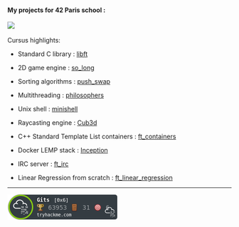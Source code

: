####    My projects for 42 Paris school :

[![](https://user-images.githubusercontent.com/91064070/163729175-916568ec-64e7-4a67-a126-ccedf9abffa6.png)](https://github.com/ThePush/42_cursus)

Cursus highlights:

* Standard C library : [libft](https://github.com/ThePush/42_cursus/tree/master/Libft)

* 2D game engine : [so_long](https://github.com/ThePush/42_cursus/tree/master/so_long)

* Sorting algorithms : [push_swap](https://github.com/ThePush/42_cursus/tree/master/push_swap)

* Multithreading : [philosophers](https://github.com/ThePush/42_cursus/tree/master/philosophers)

* Unix shell : [minishell](https://github.com/ThePush/42_cursus/tree/master/minishell)

* Raycasting engine : [Cub3d](https://github.com/ThePush/42_cursus/tree/master/Cub3d)

* C++ Standard Template List containers : [ft_containers](https://github.com/ThePush/42_cursus/tree/master/ft_containers)

* Docker LEMP stack : [Inception](https://github.com/ThePush/42_cursus/tree/master/Inception)

* IRC server : [ft_irc](https://github.com/ThePush/42_cursus/tree/master/ft_irc)

* Linear Regression from scratch : [ft_linear_regression](https://github.com/ThePush/ft_linear_regression)

***

[![](https://raw.githubusercontent.com/ThePush/ThePush/main/assets/thm_propic.png)](https://tryhackme.com/p/Gits)
